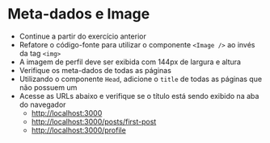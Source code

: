 # Meta-dados e Image

- Continue a partir do exercício anterior
- Refatore o código-fonte para utilizar o componente `<Image />` ao invés da tag `<img>`
- A imagem de perfil deve ser exibida com 144px de largura e altura
- Verifique os meta-dados de todas as páginas
- Utilizando o componente `Head`, adicione o `title` de todas as páginas que não possuem um
- Acesse as URLs abaixo e verifique se o título está sendo exibido na aba do navegador
  - <http://localhost:3000>
  - <http://localhost:3000/posts/first-post>
  - <http://localhost:3000/profile>